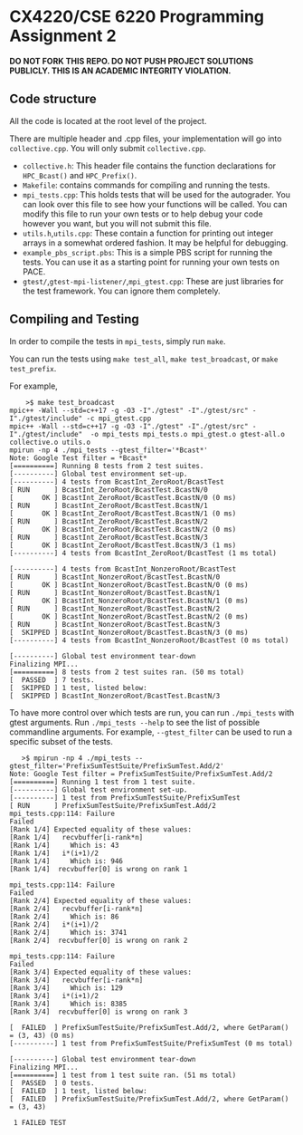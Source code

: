 CX4220/CSE 6220 Programming Assignment 2
========================================

**DO NOT FORK THIS REPO. DO NOT PUSH PROJECT SOLUTIONS PUBLICLY.
THIS IS AN ACADEMIC INTEGRITY VIOLATION.**

## Code structure

All the code is located at the root level of the project.

There are multiple header and .cpp files, your implementation will go
into `collective.cpp`. You will only submit `collective.cpp`.

- `collective.h`: This header file contains the function declarations for `HPC_Bcast()` and `HPC_Prefix()`.
- `Makefile`: contains commands for compiling and running the tests.
- `mpi_tests.cpp`: This holds tests that will be used for the autograder. You
  can look over this file to see how your functions will be called. You can
  modify this file to run your own tests or to help debug your code however you
  want, but you will not submit this file.
- `utils.h`,`utils.cpp`: These contain a function for printing out integer
  arrays in a somewhat ordered fashion. It may be helpful for debugging.
- `example_pbs_script.pbs`: This is a simple PBS script for running the tests.
  You can use it as a starting point for running your own tests on PACE.
- `gtest/`,`gtest-mpi-listener/`,`mpi_gtest.cpp`: These are just libraries for
  the test framework. You can ignore them completely.

## Compiling and Testing

In order to compile the tests in `mpi_tests`, simply run `make`.

You can run the tests using `make test_all`, `make test_broadcast`, or `make test_prefix`.

For example,
```
    >$ make test_broadcast 
mpic++ -Wall --std=c++17 -g -O3 -I"./gtest" -I"./gtest/src" -I"./gtest/include" -c mpi_gtest.cpp
mpic++ -Wall --std=c++17 -g -O3 -I"./gtest" -I"./gtest/src" -I"./gtest/include"  -o mpi_tests mpi_tests.o mpi_gtest.o gtest-all.o collective.o utils.o
mpirun -np 4 ./mpi_tests --gtest_filter='*Bcast*'
Note: Google Test filter = *Bcast*
[==========] Running 8 tests from 2 test suites.
[----------] Global test environment set-up.
[----------] 4 tests from BcastInt_ZeroRoot/BcastTest
[ RUN      ] BcastInt_ZeroRoot/BcastTest.BcastN/0
[       OK ] BcastInt_ZeroRoot/BcastTest.BcastN/0 (0 ms)
[ RUN      ] BcastInt_ZeroRoot/BcastTest.BcastN/1
[       OK ] BcastInt_ZeroRoot/BcastTest.BcastN/1 (0 ms)
[ RUN      ] BcastInt_ZeroRoot/BcastTest.BcastN/2
[       OK ] BcastInt_ZeroRoot/BcastTest.BcastN/2 (0 ms)
[ RUN      ] BcastInt_ZeroRoot/BcastTest.BcastN/3
[       OK ] BcastInt_ZeroRoot/BcastTest.BcastN/3 (1 ms)
[----------] 4 tests from BcastInt_ZeroRoot/BcastTest (1 ms total)

[----------] 4 tests from BcastInt_NonzeroRoot/BcastTest
[ RUN      ] BcastInt_NonzeroRoot/BcastTest.BcastN/0
[       OK ] BcastInt_NonzeroRoot/BcastTest.BcastN/0 (0 ms)
[ RUN      ] BcastInt_NonzeroRoot/BcastTest.BcastN/1
[       OK ] BcastInt_NonzeroRoot/BcastTest.BcastN/1 (0 ms)
[ RUN      ] BcastInt_NonzeroRoot/BcastTest.BcastN/2
[       OK ] BcastInt_NonzeroRoot/BcastTest.BcastN/2 (0 ms)
[ RUN      ] BcastInt_NonzeroRoot/BcastTest.BcastN/3
[  SKIPPED ] BcastInt_NonzeroRoot/BcastTest.BcastN/3 (0 ms)
[----------] 4 tests from BcastInt_NonzeroRoot/BcastTest (0 ms total)

[----------] Global test environment tear-down
Finalizing MPI...
[==========] 8 tests from 2 test suites ran. (50 ms total)
[  PASSED  ] 7 tests.
[  SKIPPED ] 1 test, listed below:
[  SKIPPED ] BcastInt_NonzeroRoot/BcastTest.BcastN/3
```

To have more control over which tests are run, you can run `./mpi_tests` with
gtest arguments. Run `./mpi_tests --help` to see the list of possible
commandline arguments. For example, `--gtest_filter` can be used to run a
specific subset of the tests.


```
   >$ mpirun -np 4 ./mpi_tests --gtest_filter='PrefixSumTestSuite/PrefixSumTest.Add/2'
Note: Google Test filter = PrefixSumTestSuite/PrefixSumTest.Add/2
[==========] Running 1 test from 1 test suite.
[----------] Global test environment set-up.
[----------] 1 test from PrefixSumTestSuite/PrefixSumTest
[ RUN      ] PrefixSumTestSuite/PrefixSumTest.Add/2
mpi_tests.cpp:114: Failure
Failed
[Rank 1/4] Expected equality of these values:
[Rank 1/4]   recvbuffer[i-rank*n]
[Rank 1/4]     Which is: 43
[Rank 1/4]   i*(i+1)/2
[Rank 1/4]     Which is: 946
[Rank 1/4]  recvbuffer[0] is wrong on rank 1

mpi_tests.cpp:114: Failure
Failed
[Rank 2/4] Expected equality of these values:
[Rank 2/4]   recvbuffer[i-rank*n]
[Rank 2/4]     Which is: 86
[Rank 2/4]   i*(i+1)/2
[Rank 2/4]     Which is: 3741
[Rank 2/4]  recvbuffer[0] is wrong on rank 2

mpi_tests.cpp:114: Failure
Failed
[Rank 3/4] Expected equality of these values:
[Rank 3/4]   recvbuffer[i-rank*n]
[Rank 3/4]     Which is: 129
[Rank 3/4]   i*(i+1)/2
[Rank 3/4]     Which is: 8385
[Rank 3/4]  recvbuffer[0] is wrong on rank 3

[  FAILED  ] PrefixSumTestSuite/PrefixSumTest.Add/2, where GetParam() = (3, 43) (0 ms)
[----------] 1 test from PrefixSumTestSuite/PrefixSumTest (0 ms total)

[----------] Global test environment tear-down
Finalizing MPI...
[==========] 1 test from 1 test suite ran. (51 ms total)
[  PASSED  ] 0 tests.
[  FAILED  ] 1 test, listed below:
[  FAILED  ] PrefixSumTestSuite/PrefixSumTest.Add/2, where GetParam() = (3, 43)

 1 FAILED TEST
```

